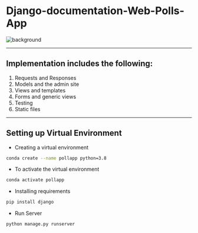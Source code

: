 # Django-documentation-Web-Polls-App
![background](https://media.tenor.com/images/6d6ca4f9717440e13665685b7c03f9ea/tenor.gif)

---

 ## Implementation includes the following:
1. Requests and Responses
1. Models and the admin site
1. Views and templates
1. Forms and generic views
1. Testing
1. Static files

---
## Setting up Virtual Environment
* Creating a virtual environment
```bash
conda create --name pollapp python=3.8
```
* To activate the virtual environment
```bash
conda activate pollapp
```
* Installing requirements
```bash
pip install django
```
* Run Server
```bash
python manage.py runserver
```
